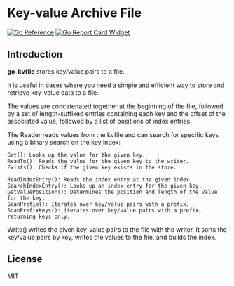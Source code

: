 # Key-value Archive File

[![Go Reference](https://pkg.go.dev/badge/github.com/aperturerobotics/go-kvfile.svg)](https://pkg.go.dev/github.com/aperturerobotics/go-kvfile)
[![Go Report Card Widget]][Go Report Card]

[Go Report Card Widget]: https://goreportcard.com/badge/github.com/aperturerobotics/go-kvfile
[Go Report Card]: https://goreportcard.com/report/github.com/aperturerobotics/go-kvfile

## Introduction

**go-kvfile** stores key/value pairs to a file.

It is useful in cases where you need a simple and efficient way to store and
retrieve key-value data to a file.

The values are concatenated together at the beginning of the file, followed by a
set of length-suffixed entries containing each key and the offset of the
associated value, followed by a list of positions of index entries.

The Reader reads values from the kvfile and can search for specific keys using a
binary search on the key index:

```
Get(): Looks up the value for the given key.
ReadTo(): Reads the value for the given key to the writer.
Exists(): Checks if the given key exists in the store.

ReadIndexEntry(): Reads the index entry at the given index.
SearchIndexEntry(): Looks up an index entry for the given key.
GetValuePosition(): Determines the position and length of the value for the key.
ScanPrefix(): iterates over key/value pairs with a prefix.
ScanPrefixKeys(): iterates over key/value pairs with a prefix, returning keys only.
```

Write() writes the given key-value pairs to the file with the writer. It sorts
the key/value pairs by key, writes the values to the file, and builds the index.

## License

MIT

